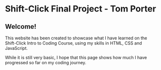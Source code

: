 # Shift-Click Final Project - Tom Porter

## Welcome!

This website has been created to showcase what I have learned on the Shift-Click Intro to Coding Course, using my skills in HTML, CSS and JavaScript.

While it is still very basic, I hope that this page shows how much I have progressed so far on my coding journey.
